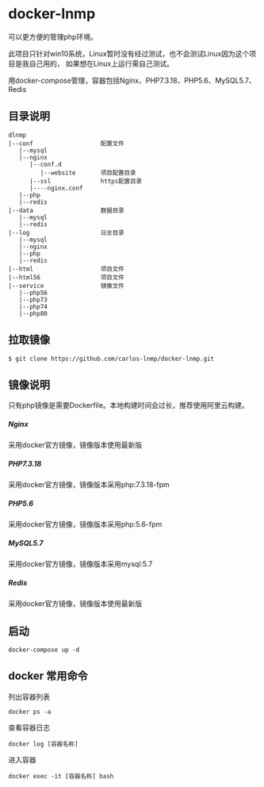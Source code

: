 # docker-lnmp

可以更方便的管理php环境。

此项目只针对win10系统，Linux暂时没有经过测试，也不会测试Linux因为这个项目是我自己用的，
如果想在Linux上运行需自己测试。

用docker-compose管理，容器包括Nginx、PHP7.3.18、PHP5.6、MySQL5.7、Redis

## 目录说明
```
dlnmp
|--conf                   配置文件
   |--mysql
   |--nginx
      |--conf.d
         |--website       项目配置目录
      |--ssl              https配置目录
      |----nginx.conf
   |--php
   |--redis
|--data                   数据目录
   |--mysql
   |--redis
|--log                    日志目录
   |--mysql               
   |--nginx               
   |--php                 
   |--redis               
|--html                   项目文件
|--html56                 项目文件
|--service                镜像文件
   |--php56
   |--php73
   |--php74
   |--php80
```

## 拉取镜像
```
$ git clone https://github.com/carlos-lnmp/docker-lnmp.git
```

## 镜像说明 
只有php镜像是需要Dockerfile。本地构建时间会过长，推荐使用阿里云构建。
##### Nginx
采用docker官方镜像，镜像版本使用最新版
##### PHP7.3.18
采用docker官方镜像，镜像版本采用php:7.3.18-fpm
##### PHP5.6
采用docker官方镜像，镜像版本采用php:5.6-fpm
##### MySQL5.7
采用docker官方镜像，镜像版本采用mysql:5.7
##### Redis
采用docker官方镜像，镜像版本使用最新版

## 启动
```
docker-compose up -d
```
## docker 常用命令
列出容器列表
```
docker ps -a 
```
查看容器日志
```
docker log [容器名称] 
```
进入容器
```
docker exec -it [容器名称] bash 
```
